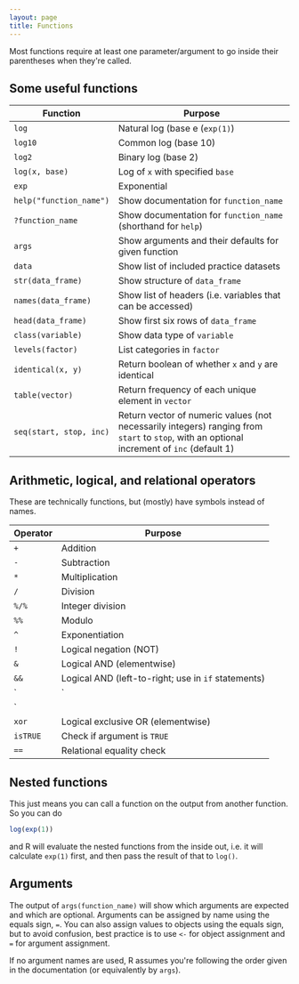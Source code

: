 ```yaml
---
layout: page
title: Functions
---
```

Most functions require at least one parameter/argument to go inside their parentheses when they're called.

## Some useful functions

Function                | Purpose
------------------------|--------------------------------
`log`                   | Natural log (base e (`exp(1)`)
`log10`                 | Common log (base 10)
`log2`                  | Binary log (base 2)
`log(x, base)`          | Log of `x` with specified `base`
`exp`                   | Exponential
`help("function_name")` | Show documentation for `function_name`
`?function_name`        | Show documentation for `function_name` (shorthand for `help`)
`args`                  | Show arguments and their defaults for given function
`data`                  | Show list of included practice datasets
`str(data_frame)`       | Show structure of `data_frame`
`names(data_frame)`     | Show list of headers (i.e. variables that can be accessed)
`head(data_frame)`      | Show first six rows of `data_frame`
`class(variable)`       | Show data type of `variable`
`levels(factor)`        | List categories in `factor`
`identical(x, y)`       | Return boolean of whether `x` and `y` are identical
`table(vector)`         | Return frequency of each unique element in `vector`
`seq(start, stop, inc)` | Return vector of numeric values (not necessarily integers) ranging from `start` to `stop`, with an optional increment of `inc` (default 1)


## Arithmetic, logical, and relational operators

These are technically functions, but (mostly) have symbols instead of names.

Operator | Purpose
---------|---------
`+`      | Addition
`-`      | Subtraction
`*`      | Multiplication
`/`      | Division
`%/%`    | Integer division
`%%`     | Modulo
`^`      | Exponentiation
`!`      | Logical negation (NOT)
`&`      | Logical AND (elementwise)
`&&`     | Logical AND (left-to-right; use in `if` statements)
`|`      | Logical OR (elementwise)
`||`     | Logical OR (left-to-right; use in `if` statements)
`xor`    | Logical exclusive OR (elementwise)
`isTRUE` | Check if argument is `TRUE`
`==`     | Relational equality check



## Nested functions

This just means you can call a function on the output from another function.  So you can do

```r
log(exp(1))
```

and R will evaluate the nested functions from the inside out, i.e. it will calculate `exp(1)` first, and then pass the result of that to `log()`.

## Arguments

The output of `args(function_name)` will show which arguments are expected and which are optional.  Arguments can be assigned by name using the equals sign, `=`.  You can also assign values to objects using the equals sign, but to avoid confusion, best practice is to use `<-` for object assignment and `=` for argument assignment.

If no argument names are used, R assumes you're following the order given in the documentation (or equivalently by `args`).